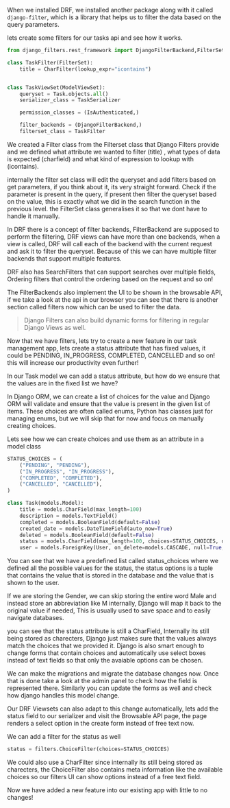 When we installed DRF, we installed another package along with it called `django-filter`, which is a library that helps us to filter the data based on the query parameters.

lets create some filters for our tasks api and see how it works.

```python
from django_filters.rest_framework import DjangoFilterBackend,FilterSet,CharFilter

class TaskFilter(FilterSet):
    title = CharFilter(lookup_expr="icontains")


class TaskViewSet(ModelViewSet):
    queryset = Task.objects.all()
    serializer_class = TaskSerializer

    permission_classes = (IsAuthenticated,)

    filter_backends = (DjangoFilterBackend,)
    filterset_class = TaskFilter
```

We created a Filter class from the Filterset class that Django Filters provide and we defined what attribute we wanted to filter (title) , what types of data is expected (charfield) and what kind of expression to lookup with (icontains).

internally the filter set class will edit the queryset and add filters based on get parameters, if you think about it, its very straight forward. Check if the parameter is present in the query, if present then filter the queryset based on the value, this is exactly what we did in the search function in the previous level. the FilterSet class generalises it so that we dont have to handle it manually.

In DRF there is a concept of filter backends, FilterBackend are supposed to perform the filtering, DRF views can have more than one backends, when a view is called, DRF will call each of the backend with the current request and ask it to filter the queryset. Because of this we can have multiple filter backends that support multiple features.

DRF also has SearchFilters that can support searches over multiple fields, Ordering filters that control the ordering based on the request and so on!

The FilterBackends also implement the UI to be shown in the browsable API, if we take a look at the api in our browser you can see that there is another section called filters now which can be used to filter the data.

> Django Filters can also build dynamic forms for filtering in regular Django Views as well.

Now that we have filters, lets try to create a new feature in our task management app, lets create a status attribute that has fixed values, it could be PENDING, IN_PROGRESS, COMPLETED, CANCELLED and so on! this will increase our productivity even further!

In our Task model we can add a status attribute, but how do we ensure that the values are in the fixed list we have?

In Django ORM, we can create a list of choices for the value and Django ORM will validate and ensure that the value is present in the given list of items. These choices are often called enums, Python has classes just for managing enums, but we will skip that for now and focus on manually creating choices.

Lets see how we can create choices and use them as an attribute in a model class

```python
STATUS_CHOICES = (
    ("PENDING", "PENDING"),
    ("IN_PROGRESS", "IN_PROGRESS"),
    ("COMPLETED", "COMPLETED"),
    ("CANCELLED", "CANCELLED"),
)

class Task(models.Model):
    title = models.CharField(max_length=100)
    description = models.TextField()
    completed = models.BooleanField(default=False)
    created_date = models.DateTimeField(auto_now=True)
    deleted = models.BooleanField(default=False)
    status = models.CharField(max_length=100, choices=STATUS_CHOICES, default=STATUS_CHOICES[0][0])
    user = models.ForeignKey(User, on_delete=models.CASCADE, null=True, blank=True)

```

You can see that we have a predefined list called status_choices where we defined all the possible values for the status, the status options is a tuple that contains the value that is stored in the database and the value that is shown to the user.

If we are storing the Gender, we can skip storing the entire word Male and instead store an abbreviation like M internally, Django will map it back to the original value if needed, This is usually used to save space and to easily navigate databases.

you can see that the status attribute is still a CharField, Internally its still being stored as charecters, Django just makes sure that the values always match the choices that we provided it. Django is also smart enough to change forms that contain choices and automatically use select boxes instead of text fields so that only the avaiable options can be chosen.

We can make the migrations and migrate the database changes now. Once that is done take a look at the admin panel to check how the field is represented there. Similarly you can update the forms as well and check how django handles this model change.

Our DRF Viewsets can also adapt to this change automatically, lets add the status field to our serializer and visit the Browsable API page, the page renders a select option in the create form instead of free text now.

We can add a filter for the status as well

```python
status = filters.ChoiceFilter(choices=STATUS_CHOICES)
```

We could also use a CharFilter since internally its still being stored as charecters, the ChoiceFilter also contains meta information like the available choices so our filters UI can show options instead of a free text field.

Now we have added a new feature into our existing app with little to no changes!
